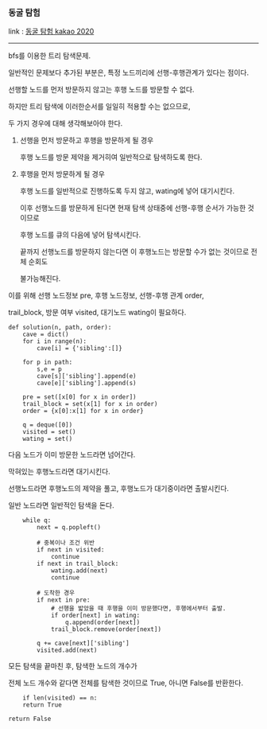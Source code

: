 ### 동굴 탐험
link : [동굴 탐험 kakao 2020](https://programmers.co.kr/learn/courses/30/lessons/67260/)

-----------------------------------

bfs를 이용한 트리 탐색문제.

일반적인 문제보다 추가된 부분은, 특정 노드끼리에 선행-후행관계가 있다는 점이다.

선행할 노드를 먼저 방문하지 않고는 후행 노드를 방문할 수 없다.

하지만 트리 탐색에 이러한순서를 일일히 적용할 수는 없으므로,

두 가지 경우에 대해 생각해보아야 한다.

1. 선행을 먼저 방문하고 후행을 방문하게 될 경우

    후행 노드를 방문 제약을 제거히여 일반적으로 탐색하도록 한다.

2. 후행을 먼저 방문하게 될 경우

    후행 노드를 일반적으로 진행하도록 두지 않고, wating에 넣어 대기시킨다.

    이후 선행노드를 방문하게 된다면 현재 탐색 상태중에 선행-후행 순서가 가능한 것이므로

    후행 노드를 큐의 다음에 넣어 탐색시킨다.

    끝까지 선행노드를 방문하지 않는다면 이 후행노드는 방문할 수가 없는 것이므로 전체 순회도

    불가능해진다.


이를 위해 선행 노드정보 pre, 후행 노드정보, 선행-후행 관계 order, 

trail_block, 방문 여부 visited, 대기노드 wating이 필요하다.


    def solution(n, path, order):
        cave = dict()
        for i in range(n):
            cave[i] = {'sibling':[]}
        
        for p in path:
            s,e = p
            cave[s]['sibling'].append(e)
            cave[e]['sibling'].append(s)

        pre = set([x[0] for x in order])
        trail_block = set(x[1] for x in order)
        order = {x[0]:x[1] for x in order}

        q = deque([0])
        visited = set()
        wating = set()

다음 노드가 이미 방문한 노드라면 넘어간다.

막혀있는 후행노드라면 대기시킨다.

선행노드라면 후행노드의 제약을 풀고, 후행노드가 대기중이라면 출발시킨다.

일반 노드라면 일반적인 탐색을 돈다.

        while q:
            next = q.popleft()

            # 중복이나 조건 위반
            if next in visited:
                continue
            if next in trail_block:
                wating.add(next) 
                continue

            # 도착한 경우
            if next in pre:
                # 선행을 밟았을 때 후행을 이미 방문했다면, 후행에서부터 출발.
                if order[next] in wating:
                    q.append(order[next])
                trail_block.remove(order[next])
            
            q += cave[next]['sibling']
            visited.add(next)


모든 탐색을 끝마친 후, 탐색한 노드의 개수가

전체 노드 개수와 같다면 전체를 탐색한 것이므로 True, 아니면 False를 반환한다.


        if len(visited) == n:
        return True

    return False
